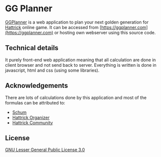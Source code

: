 # GG Planner
[GGPlanner](https://ggplanner.com) is a web application to plan your next golden generation for [Hattrick](https://hattrick.org/) online game. It can be accessed from [https://ggplanner.com](https://ggplanner.com) or hosting own webserver using this source code.

## Technical details
It purely front-end web application meaning that all calculation are done in client browser and not send back to server. Everything is written is done in javascript, html and css (using some libraries).

## Acknowledgements
There are lots of calculations done by this application and most of the formulas can be attributed to:
 - [Schum](https://www.hattrick.org/Club/Manager/?userId=5176908)
 - [Hattrick Organizer](https://github.com/akasolace/HO/)
 - [Hattrick Community](https://www.hattrick.org/Forum/Read.aspx?n=1&t=17445814)

## License
[GNU Lesser General Public License 3.0](LICENSE)